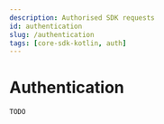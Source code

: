 ```yaml
---
description: Authorised SDK requests
id: authentication
slug: /authentication
tags: [core-sdk-kotlin, auth]
---
```


# Authentication

`TODO`
